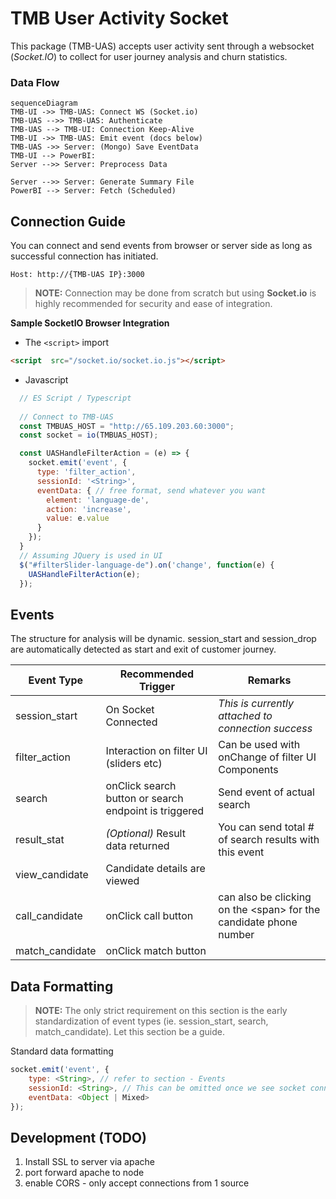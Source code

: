 # TMB User Activity Socket

This package (TMB-UAS) accepts user activity sent through a websocket (*Socket.IO*) to collect for user journey analysis and churn statistics.

### Data Flow

```mermaid
sequenceDiagram
TMB-UI ->> TMB-UAS: Connect WS (Socket.io)
TMB-UAS -->> TMB-UAS: Authenticate
TMB-UAS --> TMB-UI: Connection Keep-Alive
TMB-UI ->> TMB-UAS: Emit event (docs below)
TMB-UAS ->> Server: (Mongo) Save EventData
TMB-UI --> PowerBI: 
Server -->> Server: Preprocess Data

Server -->> Server: Generate Summary File
PowerBI --> Server: Fetch (Scheduled)
```

## Connection Guide

You can connect and send events from browser or server side as long as successful connection has initiated.

    Host: http://{TMB-UAS IP}:3000

> **NOTE:** Connection may be done from scratch but using **Socket.io** is highly recommended for security and ease of integration.

**Sample SocketIO Browser Integration**

 - The `<script>` import
```html
<script  src="/socket.io/socket.io.js"></script>
```

 - Javascript

```js
  // ES Script / Typescript
  
  // Connect to TMB-UAS
  const TMBUAS_HOST = "http://65.109.203.60:3000";
  const socket = io(TMBUAS_HOST);

  const UASHandleFilterAction = (e) => {
	socket.emit('event', {
	  type: 'filter_action',
	  sessionId: '<String>',
	  eventData: { // free format, send whatever you want
		element: 'language-de',
		action: 'increase',
		value: e.value
	  }
	});
  }
  // Assuming JQuery is used in UI
  $("#filterSlider-language-de").on('change', function(e) {
    UASHandleFilterAction(e);
  });
```


## Events

The structure for analysis will be dynamic. session_start and session_drop are automatically detected as start and exit of customer journey.

| Event Type    | Recommended Trigger | Remarks |
|---------------|---------------------|-------------|
|session_start  | On Socket Connected | *This is currently attached to connection success* |
|filter_action  | Interaction on filter UI (sliders etc) | Can be used with onChange of filter UI Components|
|search         | onClick search button or search endpoint is triggered|Send event of actual search|
|result_stat|*(Optional)* Result data returned|You can send total # of search results with this event|
|view_candidate|Candidate details are viewed||
|call_candidate|onClick call button|can also be clicking on the \<span\> for the candidate phone number| 
|match_candidate|onClick match button| |

## Data Formatting

> **NOTE:** The only strict requirement on this section is the early standardization of event types (ie. session_start, search, match_candidate). Let this section be a guide.

Standard data formatting
```js
socket.emit('event', { 
	type: <String>, // refer to section - Events
	sessionId: <String>, // This can be omitted once we see socket connection ID can sustain
	eventData: <Object | Mixed>
});
```

## Development (TODO)
1. Install SSL to server via apache
2. port forward apache to node
3. enable CORS - only accept connections from 1 source
